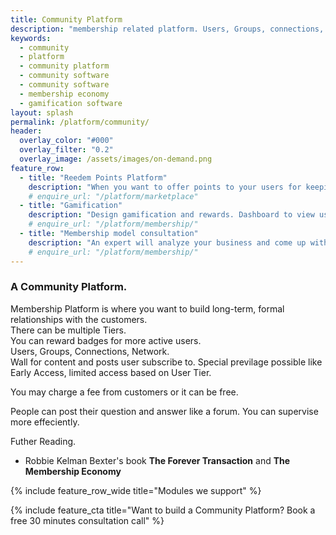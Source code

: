 ```yaml
---
title: Community Platform
description: "membership related platform. Users, Groups, connections, Network. Wall for content and posts user subscribe to. Special previlage possible like Early Access."
keywords:
  - community
  - platform
  - community platform
  - community software
  - community software
  - membership economy
  - gamification software
layout: splash
permalink: /platform/community/
header:
  overlay_color: "#000"
  overlay_filter: "0.2"
  overlay_image: /assets/images/on-demand.png
feature_row:
  - title: "Reedem Points Platform"
    description: "When you want to offer points to your users for keeping using and a reedem collected points option"
    # enquire_url: "/platform/marketplace"
  - title: "Gamification"
    description: "Design gamification and rewards. Dashboard to view use and add/remove reedem options."
    # enquire_url: "/platform/membership/"
  - title: "Membership model consultation"
    description: "An expert will analyze your business and come up with a membership design."
    # enquire_url: "/platform/membership/"
---
```


### A Community Platform.

Membership Platform is where you want to build long-term, formal relationships with the customers.  
There can be multiple Tiers.  
You can reward badges for more active users.  
Users, Groups, Connections, Network.   
Wall for content and posts user subscribe to. Special previlage possible like Early Access, limited access based on User Tier.

You may charge a fee from customers or it can be free.

People can post their question and answer like a forum. You can supervise more effeciently.

Futher Reading.
- Robbie Kelman Bexter's book **The Forever Transaction** and **The Membership Economy**


{% include feature_row_wide title="Modules we support" %}

{% include feature_cta title="Want to build a Community Platform? Book a free 30 minutes consultation call" %}

